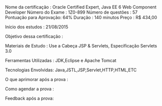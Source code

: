 Nome da certificação    : Oracle Certified Expert, Java EE 6 Web Component Developer
Número do Exame         : 1Z0-899
Número de questões      : 57
Pontuação para Aprovação: 64%
Duração                 : 140 minutos 
Preço                   : R$ 434,00

Início dos estudos : 21/08/2015

Objetivo dessa certificação :

Materiais de Estudo : Use a Cabeça JSP & Servlets, Especificação Servlets 3.0

Ferramentas Utilizadas : JDK,Eclipse e Apache Tomcat

Tecnologias Envolvidas: Java,JSTL,JSP,Servlet,HTTP,HTML,ETC

O que aprimorar após a prova :

Como agendar a prova :

Feedback após a prova:


